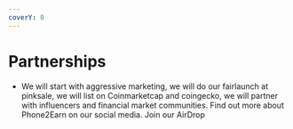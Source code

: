 ```yaml
---
coverY: 0
---
```


# Partnerships

* We will start with aggressive marketing, we will do our fairlaunch at pinksale, we will list on Coinmarketcap and coingecko, we will partner with influencers and financial market communities. Find out more about Phone2Earn on our social media. Join our AirDrop
